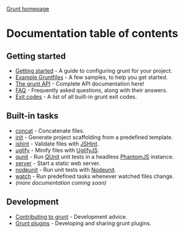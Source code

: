 [Grunt homepage](http://gruntjs.com/)

# Documentation table of contents

## Getting started

* [Getting started](getting_started.md) - A guide to configuring grunt for your project.
* [Example Gruntfiles](example_gruntfiles.md) - A few samples, to help you get started.
* [The grunt API](api.md) - Complete API documentation here!
* [FAQ](faq.md) - Frequently asked questions, along with their answers.
* [Exit codes](exit_codes.md) - A list of all built-in grunt exit codes.

## Built-in tasks

* [concat](task_concat.md) - Concatenate files.
* [init](task_init.md) - Generate project scaffolding from a predefined template.
* [jshint](task_jshint.md) - Validate files with [JSHint][jshint].
* [uglify](task_uglify.md) - Minify files with [UglifyJS][uglify].
* [qunit](task_qunit.md) - Run [QUnit][qunit] unit tests in a headless [PhantomJS][phantom] instance.
* [server](task_server.md) - Start a static web server.
* [nodeunit](task_nodeunit.md) - Run unit tests with [Nodeunit][nodeunit].
* [watch](task_watch.md) - Run predefined tasks whenever watched files change.
* _(more documentation coming soon)_

[jshint]: http://www.jshint.com/
[uglify]: https://github.com/mishoo/UglifyJS/
[nodeunit]: https://github.com/caolan/nodeunit
[qunit]: http://docs.jquery.com/QUnit
[phantom]: http://www.phantomjs.org/

## Development

* [Contributing to grunt](contributing.md) - Development advice.
* [Grunt plugins](plugins.md) - Developing and sharing grunt plugins.
